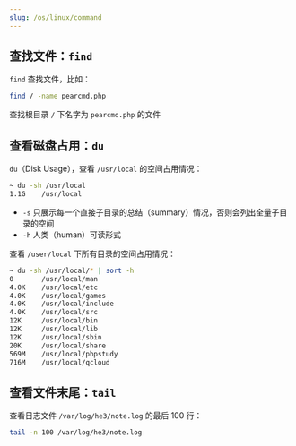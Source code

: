 ```yaml
---
slug: /os/linux/command
---
```


## 查找文件：`find`

`find` 查找文件，比如：

```bash
find / -name pearcmd.php
```

查找根目录 `/` 下名字为 `pearcmd.php` 的文件



## 查看磁盘占用：`du`

`du`（Disk Usage），查看 `/usr/local` 的空间占用情况：

```bash
~ du -sh /usr/local
1.1G    /usr/local
```

- `-s` 只展示每一个直接子目录的总结（summary）情况，否则会列出全量子目录的空间
- `-h` 人类（human）可读形式

查看 `/user/local` 下所有目录的空间占用情况：

```bash
~ du -sh /usr/local/* | sort -h
0       /usr/local/man
4.0K    /usr/local/etc
4.0K    /usr/local/games
4.0K    /usr/local/include
4.0K    /usr/local/src
12K     /usr/local/bin
12K     /usr/local/lib
12K     /usr/local/sbin
20K     /usr/local/share
569M    /usr/local/phpstudy
716M    /usr/local/qcloud
```



## 查看文件末尾：`tail`

查看日志文件 `/var/log/he3/note.log` 的最后 100 行：

```bash
tail -n 100 /var/log/he3/note.log
```















